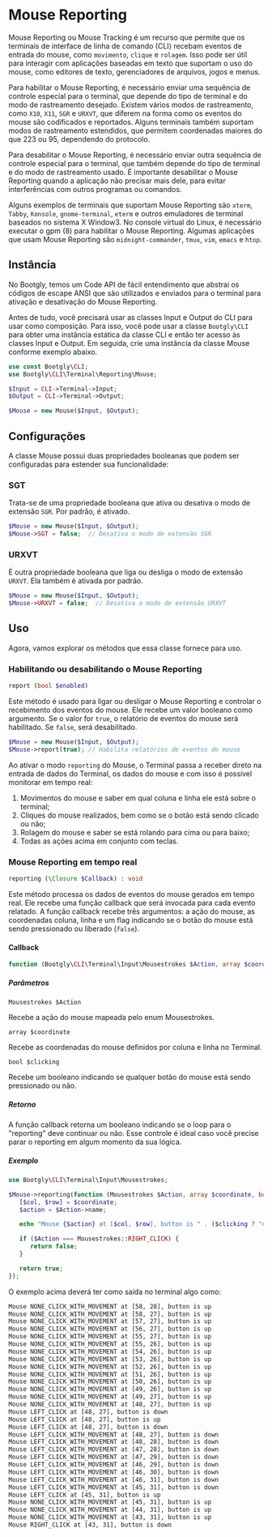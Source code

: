 # Mouse Reporting

Mouse Reporting ou Mouse Tracking é um recurso que permite que os terminais de interface de linha de comando (CLI) recebam eventos de entrada do mouse, como `movimento`, `clique` e `rolagem`. Isso pode ser útil para interagir com aplicações baseadas em texto que suportam o uso do mouse, como editores de texto, gerenciadores de arquivos, jogos e menus.

Para habilitar o Mouse Reporting, é necessário enviar uma sequência de controle especial para o terminal, que depende do tipo de terminal e do modo de rastreamento desejado. Existem vários modos de rastreamento, como `X10`, `X11`, `SGR` e `URXVT`, que diferem na forma como os eventos do mouse são codificados e reportados. Alguns terminais também suportam modos de rastreamento estendidos, que permitem coordenadas maiores do que 223 ou 95, dependendo do protocolo.

Para desabilitar o Mouse Reporting, é necessário enviar outra sequência de controle especial para o terminal, que também depende do tipo de terminal e do modo de rastreamento usado. É importante desabilitar o Mouse Reporting quando a aplicação não precisar mais dele, para evitar interferências com outros programas ou comandos.

Alguns exemplos de terminais que suportam Mouse Reporting são `xterm`, `Tabby`, `Konsole`, `gnome-terminal`, `eterm` e outros emuladores de terminal baseados no sistema X Window3. No console virtual do Linux, é necessário executar o gpm (8) para habilitar o Mouse Reporting. Algumas aplicações que usam Mouse Reporting são `midnight-commander`, `tmux`, `vim`, `emacs` e `htop`.

## Instância

No Bootgly, temos um Code API de fácil entendimento que abstrai os códigos de escape ANSI que são utilizados e enviados para o terminal para ativação e desativação do Mouse Reporting.

Antes de tudo, você precisará usar as classes Input e Output do CLI para usar como composição. Para isso, você pode usar a classe `Bootgly\CLI` para obter uma instância estática da classe CLI e então ter acesso às classes Input e Output. Em seguida, crie uma instância da classe Mouse conforme exemplo abaixo.

```php
use const Bootgly\CLI;
use Bootgly\CLI\Terminal\Reporting\Mouse;

$Input = CLI->Terminal->Input;
$Output = CLI->Terminal->Output;

$Mouse = new Mouse($Input, $Output);
```

## Configurações

A classe Mouse possui duas propriedades booleanas que podem ser configuradas para estender sua funcionalidade:

### SGT

Trata-se de uma propriedade booleana que ativa ou desativa o modo de extensão `SGR`. Por padrão, é ativado.

```php
$Mouse = new Mouse($Input, $Output);
$Mouse->SGT = false;  // Desativa o modo de extensão SGR
```

### URXVT

É outra propriedade booleana que liga ou desliga o modo de extensão `URXVT`. Ela também é ativada por padrão.

```php
$Mouse = new Mouse($Input, $Output);
$Mouse->URXVT = false;  // Desativa o modo de extensão URXVT
```

## Uso

Agora, vamos explorar os métodos que essa classe fornece para uso.

### Habilitando ou desabilitando o Mouse Reporting

```php
report (bool $enabled)
```

Este método é usado para ligar ou desligar o Mouse Reporting e controlar o recebimento dos eventos do mouse. Ele recebe um valor booleano como argumento. Se o valor for `true`, o relatório de eventos do mouse será habilitado. Se `false`, será desabilitado.

```php
$Mouse = new Mouse($Input, $Output);
$Mouse->report(true); // Habilita relatórios de eventos do mouse
```

Ao ativar o modo `reporting` do Mouse, o Terminal passa a receber direto na entrada de dados do Terminal, os dados do mouse e com isso é possível monitorar em tempo real:

1) Movimentos do mouse e saber em qual coluna e linha ele está sobre o terminal;
2) Cliques do mouse realizados, bem como se o botão está sendo clicado ou não;
3) Rolagem do mouse e saber se está rolando para cima ou para baixo;
4) Todas as ações acima em conjunto com teclas.

### Mouse Reporting em tempo real

```php
reporting (\Closure $Callback) : void
```

Este método processa os dados de eventos do mouse gerados em tempo real. Ele recebe uma função callback que será invocada para cada evento relatado. A função callback recebe três argumentos: a ação do mouse, as coordenadas coluna, linha e um flag indicando se o botão do mouse está sendo pressionado ou liberado (`false`).

#### Callback

```php
function (Bootgly\CLI\Terminal\Input\Mousestrokes $Action, array $coordinate, bool $clicking) : bool
```

##### Parâmetros

`Mousestrokes $Action`

Recebe a ação do mouse mapeada pelo enum Mousestrokes.

`array $coordinate`

Recebe as coordenadas do mouse definidos por coluna e linha no Terminal.

`bool $clicking`

Recebe um booleano indicando se qualquer botão do mouse está sendo pressionado ou não.

##### Retorno

A função callback retorna um booleano indicando se o loop para o "reporting" deve continuar ou não. Esse controle é ideal caso você precise parar o reporting em algum momento da sua lógica.

##### Exemplo

```php
use Bootgly\CLI\Terminal\Input\Mousestrokes;

$Mouse->reporting(function (Mousestrokes $Action, array $coordinate, bool $clicking) {
   [$col, $row] = $coordinate;
   $action = $Action->name;

   echo "Mouse {$action} at [$col, $row], button is " . ($clicking ? "down" : "up") . PHP_EOL;

   if ($Action === Mousestrokes::RIGHT_CLICK) {
      return false;
   }

   return true;
});
```

O exemplo acima deverá ter como saída no terminal algo como:

```txt
Mouse NONE_CLICK_WITH_MOVEMENT at [58, 28], button is up
Mouse NONE_CLICK_WITH_MOVEMENT at [58, 27], button is up
Mouse NONE_CLICK_WITH_MOVEMENT at [57, 27], button is up
Mouse NONE_CLICK_WITH_MOVEMENT at [56, 27], button is up
Mouse NONE_CLICK_WITH_MOVEMENT at [55, 27], button is up
Mouse NONE_CLICK_WITH_MOVEMENT at [55, 26], button is up
Mouse NONE_CLICK_WITH_MOVEMENT at [54, 26], button is up
Mouse NONE_CLICK_WITH_MOVEMENT at [53, 26], button is up
Mouse NONE_CLICK_WITH_MOVEMENT at [52, 26], button is up
Mouse NONE_CLICK_WITH_MOVEMENT at [51, 26], button is up
Mouse NONE_CLICK_WITH_MOVEMENT at [50, 26], button is up
Mouse NONE_CLICK_WITH_MOVEMENT at [49, 26], button is up
Mouse NONE_CLICK_WITH_MOVEMENT at [49, 27], button is up
Mouse NONE_CLICK_WITH_MOVEMENT at [48, 27], button is up
Mouse LEFT_CLICK at [48, 27], button is down
Mouse LEFT_CLICK at [48, 27], button is up
Mouse LEFT_CLICK at [48, 27], button is down
Mouse LEFT_CLICK_WITH_MOVEMENT at [48, 27], button is down
Mouse LEFT_CLICK_WITH_MOVEMENT at [48, 28], button is down
Mouse LEFT_CLICK_WITH_MOVEMENT at [47, 28], button is down
Mouse LEFT_CLICK_WITH_MOVEMENT at [47, 29], button is down
Mouse LEFT_CLICK_WITH_MOVEMENT at [46, 29], button is down
Mouse LEFT_CLICK_WITH_MOVEMENT at [46, 30], button is down
Mouse LEFT_CLICK_WITH_MOVEMENT at [46, 31], button is down
Mouse LEFT_CLICK_WITH_MOVEMENT at [45, 31], button is down
Mouse LEFT_CLICK at [45, 31], button is up
Mouse NONE_CLICK_WITH_MOVEMENT at [45, 31], button is up
Mouse NONE_CLICK_WITH_MOVEMENT at [44, 31], button is up
Mouse NONE_CLICK_WITH_MOVEMENT at [43, 31], button is up
Mouse RIGHT_CLICK at [43, 31], button is down
```
